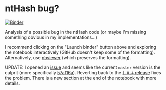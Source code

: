 # ntHash bug?

[![Binder](https://mybinder.org/badge.svg)](https://mybinder.org/v2/gh/luizirber/nthash_bug/master?filepath=analysis.ipynb)

Analysis of a possible bug in the ntHash code (or maybe I'm missing something
obvious in my implementations...)

I recommend clicking on the "Launch binder" button above and exploring the
notebook interactively (GitHub doesn't keep some of the formatting).
Alternatively, use [nbviewer](https://nbviewer.jupyter.org/github/luizirber/nthash_bug/blob/master/analysis.ipynb) (which preserves the formatting).

UPDATE: I opened an [issue](https://github.com/bcgsc/ntHash/issues/7) and seems
like the current `master` version is the culprit (more specifically
[57af16a](https://github.com/bcgsc/ntHash/tree/57af16a972a553ecccea0cda25af85ac1f96a94b/)).
Reverting back to the [`1.0.4` release](https://github.com/bcgsc/ntHash/releases/tag/1.0.4)
fixes the problem. There is a new section at the end of the notebook with more details.
